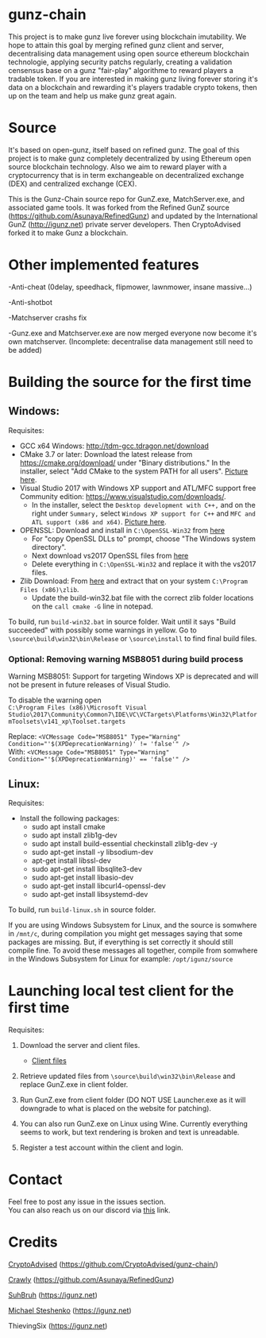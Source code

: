 # gunz-chain
This project is to make gunz live forever using blockchain imutability. We hope to attain this goal by merging refined gunz client and server, decentralising data management using open source ethereum  blockchain technologie,  applying security patchs regularly, creating a validation censensus base on a gunz "fair-play" algorithme to reward players a tradable token.  If you are interested in making gunz living forever storing it's data on a blockchain and rewarding it's players tradable crypto tokens, then up on the team and help us make gunz great again. 

# Source
It's based on open-gunz, itself based on refined gunz. The goal of this project is to make gunz completely decentralized by using Ethereum open source blockchain technology. Also we aim to reward player with a cryptocurrency that is in term exchangeable on decentralized exchange (DEX) and centralized exchange (CEX). 

This is the Gunz-Chain source repo for GunZ.exe, MatchServer.exe, and associated game tools. It was forked from the Refined GunZ source (https://github.com/Asunaya/RefinedGunz) and updated by the International GunZ (http://igunz.net) private server developers. Then CryptoAdvised forked it to make Gunz a blockchain.

# Other implemented features
-Anti-cheat (0delay, speedhack, flipmower, lawnmower, insane massive...)

-Anti-shotbot

-Matchserver crashs fix

-Gunz.exe and Matchserver.exe are now merged everyone now become it's own matchserver. 
(Incomplete: decentralise data management still need to be added)


# Building the source for the first time

## Windows:
Requisites:

* GCC x64 Windows: http://tdm-gcc.tdragon.net/download
* CMake 3.7 or later: Download the latest release from https://cmake.org/download/ under "Binary distributions." In the installer, select "Add CMake to the system PATH for all users". [Picture here](https://i.imgur.com/rQHLXX8.png).
* Visual Studio 2017 with Windows XP support and ATL/MFC support free Community edition: https://www.visualstudio.com/downloads/.
  - In the installer, select the `Desktop development with C++,` and on the right under `Summary,` select `Windows XP support for C++` and `MFC and ATL support (x86 and x64)`. [Picture here](https://i.imgur.com/BqXoiXu.png).
* OPENSSL: Download and install in `C:\OpenSSL-Win32` from [here](https://mega.nz/#!jLQWAQBJ!nT3v1FDHO80ikOmzsBZrImUpyh5ozE9mYnxdGXDDKWA)
  - For "copy OpenSSL DLLs to" prompt, choose "The Windows system directory".
  - Next download vs2017 OpenSSL files from [here](https://mega.nz/#!HfwCkIJa!UYvC9Sv2S24PFwHYEzWfrHevISTf1AmD9LuEMI8Yhco)
  - Delete everything in `C:\OpenSSL-Win32` and replace it with the vs2017 files.
* Zlib Download: From [here](https://mega.nz/#!LepTgbTT!AHdYH0Kil1jxaINwhbm5uh7VtjKtcx6vMz6WZVHpCOU) and extract that on your system `C:\Program Files (x86)\zlib`.
  - Update the build-win32.bat file with the correct zlib folder locations on the `call cmake -G` line in notepad.

To build, run `build-win32.bat` in source folder. Wait until it says "Build succeeded" with possibly some warnings in yellow.
Go to `\source\build\win32\bin\Release` or `\source\install` to find final build files.

### Optional: Removing warning MSB8051 during build process
Warning MSB8051: Support for targeting Windows XP is deprecated and will not be present
in future releases of Visual Studio.

To disable the warning open  
`C:\Program Files (x86)\Microsoft Visual Studio\2017\Community\Common7\IDE\VC\VCTargets\Platforms\Win32\PlatformToolsets\v141_xp\Toolset.targets`

Replace:  `<VCMessage Code="MSB8051" Type="Warning" Condition="'$(XPDeprecationWarning)' != 'false'" />`  
With:     `<VCMessage Code="MSB8051" Type="Warning" Condition="'$(XPDeprecationWarning)' == 'false'" />`  

## Linux:
Requisites:

* Install the following packages: 
    - sudo apt install cmake
    - sudo apt install zlib1g-dev
    - sudo apt install build-essential checkinstall zlib1g-dev -y
    - sudo apt-get install -y libsodium-dev
    - apt-get install libssl-dev
    - sudo apt-get install libsqlite3-dev
    - sudo apt-get install libasio-dev
    - sudo apt-get install libcurl4-openssl-dev
    - sudo apt-get install libsystemd-dev

To build, run `build-linux.sh` in source folder.

If you are using Windows Subsystem for Linux, and the source is somwhere in `/mnt/c`, during compilation you might get messages saying that some packages are missing. But, if everything is set correctly it should still compile fine. To avoid these messages all together, compile from somwhere in the Windows Subsystem for Linux for example: `/opt/igunz/source`

# Launching local test client for the first time
Requisites:

1. Download the server and client files.

	- [Client files](https://github.com/CryptoAdvised/gunz-chain/releases/tag/0.0.0.1)

2. Retrieve updated files from `\source\build\win32\bin\Release` and replace GunZ.exe in client folder.
3. Run GunZ.exe from client folder (DO NOT USE Launcher.exe as it will downgrade to what is placed on the website for patching).
4. You can also run GunZ.exe on Linux using Wine. Currently everything seems to work, but text rendering is broken and text is unreadable.
5. Register a test account within the client and login.

# Contact
Feel free to post any issue in the issues section.  
You can also reach us on our discord via [this](https://discord.gg/5QzQmHdzpe) link.

# Credits
[CryptoAdvised](https://github.com/CryptoAdvised/) (https://github.com/CryptoAdvised/gunz-chain/)

[Crawly](https://github.com/Asunaya) (https://github.com/Asunaya/RefinedGunz)

[SuhBruh](https://github.com/suhbruh) (https://igunz.net)

[Michael Steshenko](https://github.com/Michael-Steshenko) (https://igunz.net)

ThievingSix (https://igunz.net)
